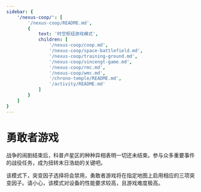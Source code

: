 ```yaml
---
sidebar: {
    '/nexus-coop/': [
        '/nexus-coop/README.md',
        {
            text: '时空枢纽游戏模式',
            children: [
                '/nexus-coop/coop.md',
                '/nexus-coop/space-battlefield.md',
                '/nexus-coop/training-ground.md',
                '/nexus-coop/vincengt-game.md',
                '/nexus-coop/rmc.md',
                '/nexus-coop/wmc.md',
                '/chrono-temple/README.md',
                '/activity/README.md'
            ]
        }
    ]
}
---
```


# 勇敢者游戏

战争的闹剧结束后，科普卢星区的种种异相表明一切还未结束。参与众多重要事件的战役任务，成为扭转末日浩劫的关键吧。

该模式下，突变因子选择将会禁用，勇敢者游戏将在指定地图上启用相应的三项突变因子。请小心，该模式对设备的性能要求较高，且游戏难度极高。